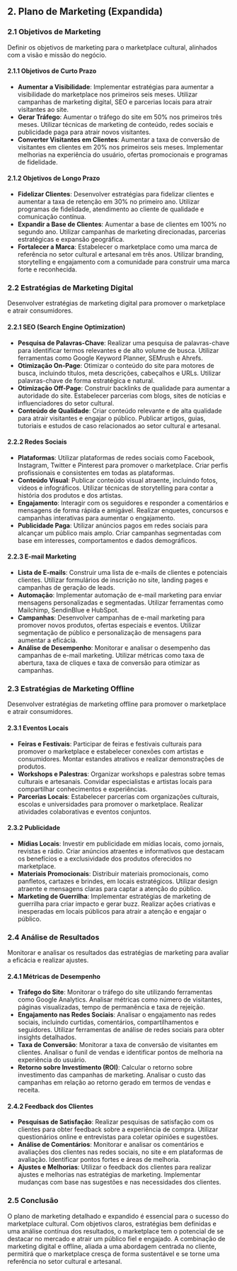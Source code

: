
## 2. Plano de Marketing (Expandida)

### 2.1 Objetivos de Marketing
Definir os objetivos de marketing para o marketplace cultural, alinhados com a visão e missão do negócio.

#### 2.1.1 Objetivos de Curto Prazo
- **Aumentar a Visibilidade**: Implementar estratégias para aumentar a visibilidade do marketplace nos primeiros seis meses. Utilizar campanhas de marketing digital, SEO e parcerias locais para atrair visitantes ao site.
- **Gerar Tráfego**: Aumentar o tráfego do site em 50% nos primeiros três meses. Utilizar técnicas de marketing de conteúdo, redes sociais e publicidade paga para atrair novos visitantes.
- **Converter Visitantes em Clientes**: Aumentar a taxa de conversão de visitantes em clientes em 20% nos primeiros seis meses. Implementar melhorias na experiência do usuário, ofertas promocionais e programas de fidelidade.

#### 2.1.2 Objetivos de Longo Prazo
- **Fidelizar Clientes**: Desenvolver estratégias para fidelizar clientes e aumentar a taxa de retenção em 30% no primeiro ano. Utilizar programas de fidelidade, atendimento ao cliente de qualidade e comunicação contínua.
- **Expandir a Base de Clientes**: Aumentar a base de clientes em 100% no segundo ano. Utilizar campanhas de marketing direcionadas, parcerias estratégicas e expansão geográfica.
- **Fortalecer a Marca**: Estabelecer o marketplace como uma marca de referência no setor cultural e artesanal em três anos. Utilizar branding, storytelling e engajamento com a comunidade para construir uma marca forte e reconhecida.

### 2.2 Estratégias de Marketing Digital
Desenvolver estratégias de marketing digital para promover o marketplace e atrair consumidores.

#### 2.2.1 SEO (Search Engine Optimization)
- **Pesquisa de Palavras-Chave**: Realizar uma pesquisa de palavras-chave para identificar termos relevantes e de alto volume de busca. Utilizar ferramentas como Google Keyword Planner, SEMrush e Ahrefs.
- **Otimização On-Page**: Otimizar o conteúdo do site para motores de busca, incluindo títulos, meta descrições, cabeçalhos e URLs. Utilizar palavras-chave de forma estratégica e natural.
- **Otimização Off-Page**: Construir backlinks de qualidade para aumentar a autoridade do site. Estabelecer parcerias com blogs, sites de notícias e influenciadores do setor cultural.
- **Conteúdo de Qualidade**: Criar conteúdo relevante e de alta qualidade para atrair visitantes e engajar o público. Publicar artigos, guias, tutoriais e estudos de caso relacionados ao setor cultural e artesanal.

#### 2.2.2 Redes Sociais
- **Plataformas**: Utilizar plataformas de redes sociais como Facebook, Instagram, Twitter e Pinterest para promover o marketplace. Criar perfis profissionais e consistentes em todas as plataformas.
- **Conteúdo Visual**: Publicar conteúdo visual atraente, incluindo fotos, vídeos e infográficos. Utilizar técnicas de storytelling para contar a história dos produtos e dos artistas.
- **Engajamento**: Interagir com os seguidores e responder a comentários e mensagens de forma rápida e amigável. Realizar enquetes, concursos e campanhas interativas para aumentar o engajamento.
- **Publicidade Paga**: Utilizar anúncios pagos em redes sociais para alcançar um público mais amplo. Criar campanhas segmentadas com base em interesses, comportamentos e dados demográficos.

#### 2.2.3 E-mail Marketing
- **Lista de E-mails**: Construir uma lista de e-mails de clientes e potenciais clientes. Utilizar formulários de inscrição no site, landing pages e campanhas de geração de leads.
- **Automação**: Implementar automação de e-mail marketing para enviar mensagens personalizadas e segmentadas. Utilizar ferramentas como Mailchimp, SendinBlue e HubSpot.
- **Campanhas**: Desenvolver campanhas de e-mail marketing para promover novos produtos, ofertas especiais e eventos. Utilizar segmentação de público e personalização de mensagens para aumentar a eficácia.
- **Análise de Desempenho**: Monitorar e analisar o desempenho das campanhas de e-mail marketing. Utilizar métricas como taxa de abertura, taxa de cliques e taxa de conversão para otimizar as campanhas.

### 2.3 Estratégias de Marketing Offline
Desenvolver estratégias de marketing offline para promover o marketplace e atrair consumidores.

#### 2.3.1 Eventos Locais
- **Feiras e Festivais**: Participar de feiras e festivais culturais para promover o marketplace e estabelecer conexões com artistas e consumidores. Montar estandes atrativos e realizar demonstrações de produtos.
- **Workshops e Palestras**: Organizar workshops e palestras sobre temas culturais e artesanais. Convidar especialistas e artistas locais para compartilhar conhecimentos e experiências.
- **Parcerias Locais**: Estabelecer parcerias com organizações culturais, escolas e universidades para promover o marketplace. Realizar atividades colaborativas e eventos conjuntos.

#### 2.3.2 Publicidade
- **Mídias Locais**: Investir em publicidade em mídias locais, como jornais, revistas e rádio. Criar anúncios atraentes e informativos que destacam os benefícios e a exclusividade dos produtos oferecidos no marketplace.
- **Materiais Promocionais**: Distribuir materiais promocionais, como panfletos, cartazes e brindes, em locais estratégicos. Utilizar design atraente e mensagens claras para captar a atenção do público.
- **Marketing de Guerrilha**: Implementar estratégias de marketing de guerrilha para criar impacto e gerar buzz. Realizar ações criativas e inesperadas em locais públicos para atrair a atenção e engajar o público.

### 2.4 Análise de Resultados
Monitorar e analisar os resultados das estratégias de marketing para avaliar a eficácia e realizar ajustes.

#### 2.4.1 Métricas de Desempenho
- **Tráfego do Site**: Monitorar o tráfego do site utilizando ferramentas como Google Analytics. Analisar métricas como número de visitantes, páginas visualizadas, tempo de permanência e taxa de rejeição.
- **Engajamento nas Redes Sociais**: Analisar o engajamento nas redes sociais, incluindo curtidas, comentários, compartilhamentos e seguidores. Utilizar ferramentas de análise de redes sociais para obter insights detalhados.
- **Taxa de Conversão**: Monitorar a taxa de conversão de visitantes em clientes. Analisar o funil de vendas e identificar pontos de melhoria na experiência do usuário.
- **Retorno sobre Investimento (ROI)**: Calcular o retorno sobre investimento das campanhas de marketing. Analisar o custo das campanhas em relação ao retorno gerado em termos de vendas e receita.

#### 2.4.2 Feedback dos Clientes
- **Pesquisas de Satisfação**: Realizar pesquisas de satisfação com os clientes para obter feedback sobre a experiência de compra. Utilizar questionários online e entrevistas para coletar opiniões e sugestões.
- **Análise de Comentários**: Monitorar e analisar os comentários e avaliações dos clientes nas redes sociais, no site e em plataformas de avaliação. Identificar pontos fortes e áreas de melhoria.
- **Ajustes e Melhorias**: Utilizar o feedback dos clientes para realizar ajustes e melhorias nas estratégias de marketing. Implementar mudanças com base nas sugestões e nas necessidades dos clientes.

### 2.5 Conclusão
O plano de marketing detalhado e expandido é essencial para o sucesso do marketplace cultural. Com objetivos claros, estratégias bem definidas e uma análise contínua dos resultados, o marketplace tem o potencial de se destacar no mercado e atrair um público fiel e engajado. A combinação de marketing digital e offline, aliada a uma abordagem centrada no cliente, permitirá que o marketplace cresça de forma sustentável e se torne uma referência no setor cultural e artesanal.

